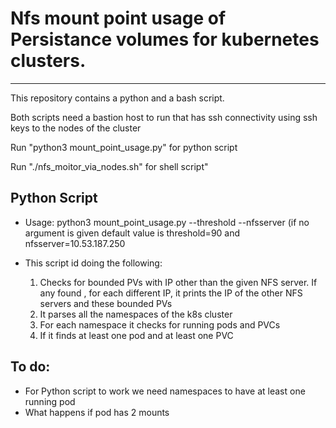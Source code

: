 # Nfs mount point usage of Persistance volumes for kubernetes clusters.
---

This repository contains a python and a bash script.

Both scripts need a bastion host to run that has ssh connectivity using ssh keys to the nodes of the cluster

Run "python3 mount_point_usage.py" for python script

Run "./nfs_moitor_via_nodes.sh" for shell script"

## Python Script

- Usage: python3 mount_point_usage.py --threshold <INT> --nfsserver <STR> (if no argument is given default value is threshold=90 and nfsserver=10.53.187.250

- This script id doing the following:
  1. Checks for bounded PVs with IP other than the given NFS server. If any found , for each different IP, it prints the IP of the other NFS servers and these bounded PVs
  2. It parses all the namespaces of the k8s cluster
  3. For each namespace it checks for running pods and PVCs
  4. If it finds at least one pod and at least one PVC

## To do:

- For Python script to work we need namespaces to have at least one running pod
- What happens if pod has 2 mounts
